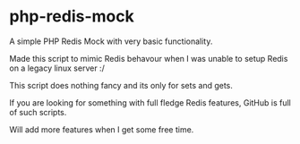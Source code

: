 # php-redis-mock
A simple PHP Redis Mock with very basic functionality.

Made this script to mimic Redis behavour when I was unable to setup Redis on a legacy linux server :/

This script does nothing fancy and its only for sets and gets.

If you are looking for something with full fledge Redis features, GitHub is full of such scripts.

Will add more features when I get some free time.
